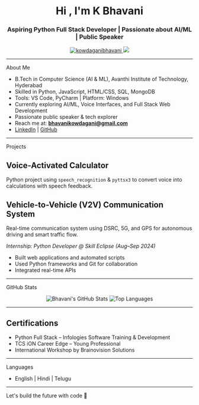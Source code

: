 <h1 align="center">Hi , I'm K Bhavani</h1>
<h3 align="center">Aspiring Python Full Stack Developer | Passionate about AI/ML | Public Speaker</h3>

<p align="center">
  <a href="https://github.com/kowdaganibhavani">
    <img src="https://komarev.com/ghpvc/?username=kowdaganibhavani&label=Profile%20views&color=0e75b6&style=flat" alt="kowdaganibhavani" />
  </a>
  <a href="https://github.com/kowdaganibhavani?tab=followers">
    <img src="https://img.shields.io/github/followers/kowdaganibhavani?label=Followers&style=social" />
  </a>
</p>

---

 About Me

* B.Tech in Computer Science (AI & ML), Avanthi Institute of Technology, Hyderabad  
* Skilled in Python, JavaScript, HTML/CSS, SQL, MongoDB  
* Tools: VS Code, PyCharm | Platform: Windows  
* Currently exploring AI/ML, Voice Interfaces, and Full Stack Web Development  
* Passionate public speaker & tech explorer  
* Reach me at: **bhavanikowdagani@gmail.com**  
* [LinkedIn](https://www.linkedin.com/in/kbhavanii/) | [GitHub](https://github.com/kowdaganibhavani)

---

 Projects

Voice-Activated Calculator 
------------------------------
Python project using `speech_recognition` & `pyttsx3` to convert voice into calculations with speech feedback.

Vehicle-to-Vehicle (V2V) Communication System
----------------------------------------------
Real-time communication system using DSRC, 5G, and GPS for autonomous driving and smart traffic flow.

*Internship: Python Developer @ Skill Eclipse (Aug–Sep 2024)* 
- Built web applications and automated scripts  
- Used Python frameworks and Git for collaboration  
- Integrated real-time APIs

---

GitHub Stats

<p align="center">
  <img src="https://github-readme-stats.vercel.app/api?username=kowdaganibhavani&show_icons=true&theme=radical" alt="Bhavani's GitHub Stats" />
  <img src="https://github-readme-stats.vercel.app/api/top-langs/?username=kowdaganibhavani&layout=compact&theme=radical" alt="Top Languages" />
</p>

---

Certifications
-----------------
- Python Full Stack – Infologies Software Training & Development  
- TCS iON Career Edge – Young Professional  
- International Workshop by Brainovision Solutions  

---

 Languages

- English | Hindi | Telugu

---

Let's build the future with code 🚀
